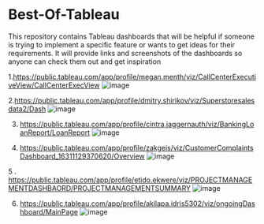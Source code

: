 # Best-Of-Tableau

This repository contains Tableau dashboards that will be helpful if someone is trying to implement a specific feature or wants to get ideas for their requirements. It will provide links and screenshots of the dashboards so anyone can check them out and get inspiration

1.https://public.tableau.com/app/profile/megan.menth/viz/CallCenterExecutiveView/CallCenterExecView
 ![image](https://github.com/PriteshGujarati/Best-Of-Tableau/assets/45009011/d462f42a-b904-4694-82d0-56d167fd515f)


2.https://public.tableau.com/app/profile/dmitry.shirikov/viz/Superstoresalesdata2/Dash
![image](https://github.com/PriteshGujarati/Best-Of-Tableau/assets/45009011/85424ace-460f-48c4-9dba-6ea58e6f9f9f)

3. https://public.tableau.com/app/profile/cintra.jaggernauth/viz/BankingLoanReport/LoanReport
![image](https://github.com/PriteshGujarati/Best-Of-Tableau/assets/45009011/bec2a337-5357-45c5-b1c9-32d567d5074d)

4. https://public.tableau.com/app/profile/zakgeis/viz/CustomerComplaintsDashboard_16311129370620/Overview
![image](https://github.com/PriteshGujarati/Best-Of-Tableau/assets/45009011/e630070f-d70e-4234-aeed-8c931aad32dc)

5 . https://public.tableau.com/app/profile/etido.ekwere/viz/PROJECTMANAGEMENTDASHBAORD/PROJECTMANAGEMENTSUMMARY
![image](https://github.com/PriteshGujarati/Best-Of-Tableau/assets/45009011/6fd61728-919e-49df-a557-4a9f1040f880)

6. https://public.tableau.com/app/profile/akilapa.idris5302/viz/ongoingDashboard/MainPage
![image](https://github.com/user-attachments/assets/0765811b-1783-4a63-a328-9d09822b7933)
